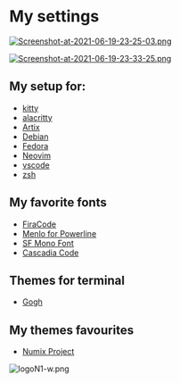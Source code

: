 # My settings

[![Screenshot-at-2021-06-19-23-25-03.png](https://i.postimg.cc/kXh75TQx/Screenshot-at-2021-06-19-23-25-03.png)](https://postimg.cc/w7JCfcbv)

[![Screenshot-at-2021-06-19-23-33-25.png](https://i.postimg.cc/N0BCvcKb/Screenshot-at-2021-06-19-23-33-25.png)](https://postimg.cc/5XKS8DqF)
## My setup for: 
* [kitty](https://github.com/kovidgoyal/kitty) 
* [alacritty](https://github.com/alacritty/alacritty) 
* [Artix](https://artixlinux.org/)
* [Debian](https://www.debian.org/)
* [Fedora](https://getfedora.org/)
* [Neovim](https://neovim.io/)
* [vscode](https://code.visualstudio.com/)
* [zsh](https://ohmyz.sh/)

## My favorite fonts
* [FiraCode](https://github.com/tonsky/FiraCode)
* [Menlo for Powerline](https://github.com/abertsch/Menlo-for-Powerline.git)
* [SF Mono Font](https://github.com/supercomputra/SF-Mono-Font.git)
* [Cascadia Code](https://github.com/microsoft/cascadia-code)

## Themes for terminal
* [Gogh](https://github.com/Mayccoll/Gogh.git)

## My themes favourites
* [Numix Project](https://github.com/numixproject)

![logoN1-w.png](https://i.postimg.cc/bvwkKP8Y/logoN1-w.png)
